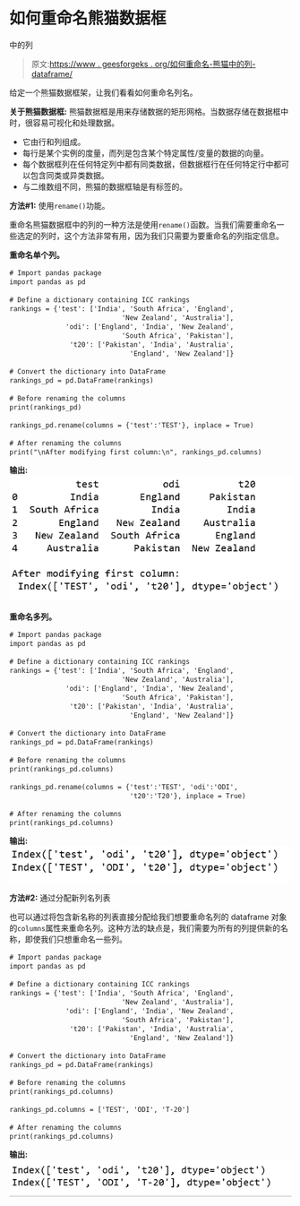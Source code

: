 # 如何重命名熊猫数据框

中的列

> 原文:[https://www . geesforgeks . org/如何重命名-熊猫中的列-dataframe/](https://www.geeksforgeeks.org/how-to-rename-columns-in-pandas-dataframe/)

给定一个熊猫数据框架，让我们看看如何重命名列名。

**关于熊猫数据框:**
熊猫数据框是用来存储数据的矩形网格。当数据存储在数据框中时，很容易可视化和处理数据。

*   它由行和列组成。
*   每行是某个实例的度量，而列是包含某个特定属性/变量的数据的向量。
*   每个数据框列在任何特定列中都有同类数据，但数据框行在任何特定行中都可以包含同类或异类数据。
*   与二维数组不同，熊猫的数据框轴是有标签的。

**方法#1:** 使用`rename()`功能。

重命名熊猫数据框中的列的一种方法是使用`rename()`函数。当我们需要重命名一些选定的列时，这个方法非常有用，因为我们只需要为要重命名的列指定信息。

**重命名单个列。**

```
# Import pandas package
import pandas as pd

# Define a dictionary containing ICC rankings
rankings = {'test': ['India', 'South Africa', 'England',
                            'New Zealand', 'Australia'],
              'odi': ['England', 'India', 'New Zealand',
                            'South Africa', 'Pakistan'],
               't20': ['Pakistan', 'India', 'Australia',
                              'England', 'New Zealand']}

# Convert the dictionary into DataFrame
rankings_pd = pd.DataFrame(rankings)

# Before renaming the columns
print(rankings_pd)

rankings_pd.rename(columns = {'test':'TEST'}, inplace = True)

# After renaming the columns
print("\nAfter modifying first column:\n", rankings_pd.columns)
```

**输出:**
![](img/681f9e241a79ba826e0ac6bbda8711a4.png)

**重命名多列。**

```
# Import pandas package
import pandas as pd

# Define a dictionary containing ICC rankings
rankings = {'test': ['India', 'South Africa', 'England',
                            'New Zealand', 'Australia'],
              'odi': ['England', 'India', 'New Zealand',
                            'South Africa', 'Pakistan'],
               't20': ['Pakistan', 'India', 'Australia',
                              'England', 'New Zealand']}

# Convert the dictionary into DataFrame
rankings_pd = pd.DataFrame(rankings)

# Before renaming the columns
print(rankings_pd.columns)

rankings_pd.rename(columns = {'test':'TEST', 'odi':'ODI',
                              't20':'T20'}, inplace = True)

# After renaming the columns
print(rankings_pd.columns)
```

**输出:**
![](img/c8480d6876e242c30315980bbaa5084c.png)

**方法#2:** 通过分配新列名列表

也可以通过将包含新名称的列表直接分配给我们想要重命名列的 dataframe 对象的`columns`属性来重命名列。这种方法的缺点是，我们需要为所有的列提供新的名称，即使我们只想重命名一些列。

```
# Import pandas package
import pandas as pd

# Define a dictionary containing ICC rankings
rankings = {'test': ['India', 'South Africa', 'England',
                            'New Zealand', 'Australia'],
              'odi': ['England', 'India', 'New Zealand',
                            'South Africa', 'Pakistan'],
               't20': ['Pakistan', 'India', 'Australia',
                              'England', 'New Zealand']}

# Convert the dictionary into DataFrame
rankings_pd = pd.DataFrame(rankings)

# Before renaming the columns
print(rankings_pd.columns)

rankings_pd.columns = ['TEST', 'ODI', 'T-20']

# After renaming the columns
print(rankings_pd.columns)
```

**输出:**
![](img/4e10e37e0aae9022f5872b943a93b85e.png)
